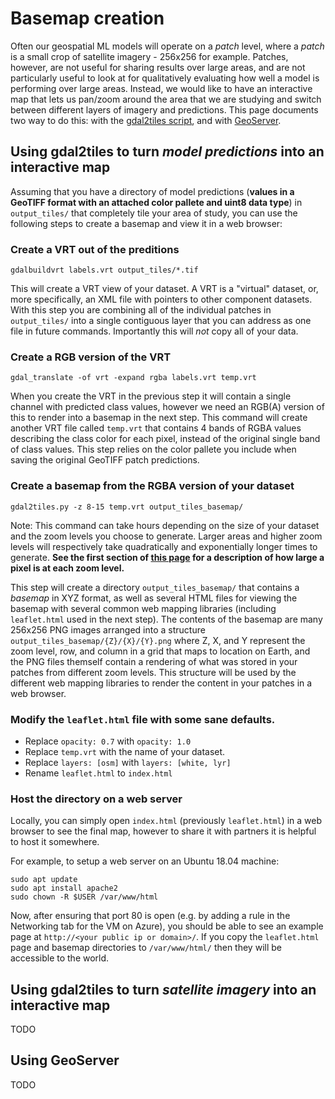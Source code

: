 # Basemap creation

Often our geospatial ML models will operate on a _patch_ level, where a _patch_ is a small crop of satellite imagery - 256x256 for example. Patches, however, are not useful for sharing results over large areas, and are not particularly useful to look at for qualitatively evaluating how well a model is performing over large areas. Instead, we would like to have an interactive map that lets us pan/zoom around the area that we are studying and switch between different layers of imagery and predictions. This page documents two way to do this: with the [gdal2tiles script](https://gdal.org/programs/gdal2tiles.html), and with [GeoServer](http://geoserver.org/).


## Using gdal2tiles to turn *model predictions* into an interactive map

Assuming that you have a directory of model predictions (**values in a GeoTIFF format with an attached color pallete and uint8 data type**) in `output_tiles/` that completely tile your area of study, you can use the following steps to create a basemap and view it in a web browser:

### Create a VRT out of the preditions

```
gdalbuildvrt labels.vrt output_tiles/*.tif
```

This will create a VRT view of your dataset. A VRT is a "virtual" dataset, or, more specifically, an XML file with pointers to other component datasets. With this step you are combining all of the individual patches in `output_tiles/` into a single contiguous layer that you can address as one file in future commands. Importantly this will *not* copy all of your data.  

### Create a RGB version of the VRT

```
gdal_translate -of vrt -expand rgba labels.vrt temp.vrt
```

When you create the VRT in the previous step it will contain a single channel with predicted class values, however we need an RGB(A) version of this to render into a basemap in the next step. This command will create another VRT file called `temp.vrt` that contains 4 bands of RGBA values describing the class color for each pixel, instead of the original single band of class values. This step relies on the color pallete you include when saving the original GeoTIFF patch predictions.


### Create a basemap from the RGBA version of your dataset

```
gdal2tiles.py -z 8-15 temp.vrt output_tiles_basemap/
```

Note: This command can take hours depending on the size of your dataset and the zoom levels you choose to generate. Larger areas and higher zoom levels will respectively take quadratically and exponentially longer times to generate. **See the first section of [this page](https://wiki.openstreetmap.org/wiki/Zoom_levels) for a description of how large a pixel is at each zoom level.**

This step will create a directory `output_tiles_basemap/` that contains a _basemap_ in XYZ format, as well as several HTML files for viewing the basemap with several common web mapping libraries (including `leaflet.html` used in the next step). The contents of the basemap are many 256x256 PNG images arranged into a structure `output_tiles_basemap/{Z}/{X}/{Y}.png` where Z, X, and Y represent the zoom level, row, and column in a grid that maps to location on Earth, and the PNG files themself contain a rendering of what was stored in your patches from different zoom levels. This structure will be used by the different web mapping libraries to render the content in your patches in a web browser.

### Modify the `leaflet.html` file with some sane defaults.

- Replace `opacity: 0.7` with `opacity: 1.0`
- Replace `temp.vrt` with the name of your dataset.
- Replace `layers: [osm]` with `layers: [white, lyr]`
- Rename `leaflet.html` to `index.html`

### Host the directory on a web server

Locally, you can simply open `index.html` (previously `leaflet.html`) in a web browser to see the final map, however to share it with partners it is helpful to host it somewhere.

For example, to setup a web server on an Ubuntu 18.04 machine:
```
sudo apt update
sudo apt install apache2
sudo chown -R $USER /var/www/html
```
Now, after ensuring that port 80 is open (e.g. by adding a rule in the Networking tab for the VM on Azure), you should be able to see an example page at `http://<your public ip or domain>/`. If you copy the `leaflet.html` page and basemap directories to `/var/www/html/` then they will be accessible to the world.


## Using gdal2tiles to turn *satellite imagery* into an interactive map

TODO

## Using GeoServer

TODO

